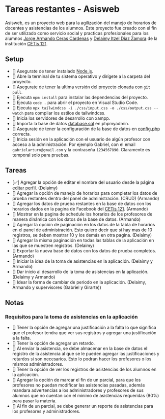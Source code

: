 # Tareas restantes - Asisweb

Asisweb, es un proyecto web para la agilización del manejo de horarios de docentes y asistencias de los alumnos. Este proyecto fue creado con el fin de ser utilizado como servicio social y practicas profesionales para los alumnos [Jorge Armando Ceras Cárdenas](https://github.com/armandodev) y [Delaimy Itzel Diaz Zamora](https://github.com/Delaimy) de la institución [CETis 121](https://www.cetis121.edu.mx/).

## Setup

- [] Asegurate de tener instalado [Node.js](https://nodejs.org/es/).
- [] Abre la terminal de tu sistema operativo y dirígete a la carpeta del proyecto.
- [] Asegurate de tener la ultima versión del proyecto clonada con `git pull`.
- [] Ejecuta `npm install` para instalar las dependencias del proyecto.
- [] Ejecuta `code .` para abrir el proyecto en Visual Studio Code.
- [] Ejecuta `npx tailwindcss -i ./css/input.css -o ./css/output.css --watch` para compilar los estilos de tailwindcss.
- [] Inicia los servidores de desarrollo con xampp.
- [] Importa la base de datos [database.sql](./api/db/database.sql) en phpmyadmin.
- [] Asegurate de tener la configuración de la base de datos en [config.php](./api/db/utils.php) correcta.
- [] Inicia sesión en la aplicación con el usuario de algún profesor con acceso a la administración. Por ejemplo Gabriel, con el email `gabrielarturo@gmail.com` y la contraseña `1234567890`. Claramente es temporal solo para pruebas.

## Tareas

- [✅] Agregar la opción de editar el nombre del usuario desde la página [editar perfil](./edit-profile.php). (Delaimy)
- [] Agregar la opción de manejo de horarios para completar los datos de prueba restantes dentro del panel de administración. (CRUD) (Armando)
- [] Agregar los datos de prueba restantes en la base de datos con los horarios dados en la pagina de Facebook del [CETis 121](https://www.facebook.com/media/set/?set=a.671046351718037&type=3). (Armando)
- [] Mostrar en la pagina de schedule los horarios de los profesores de manera dinámica con los datos de la base de datos. (Armando)
- [] Agregar la opción de paginación en los datos de la tabla de horarios en el panel de administración. Esto quiere decir que si hay mas de 10 registros, se deben mostrar 10 y los demás en otra pagina. (Delaimy)
- [] Agregar la misma paginación en todas las tablas de la aplicación en las que se muestren registros. (Delaimy)
- [] Exportar la nueva base de datos con los datos de prueba completos. (Armando)
- [] Iniciar la idea de la toma de asistencias en la aplicación. (Delaimy y Armando)
- [] Dar inicio al desarrollo de la toma de asistencias en la aplicación. (Delaimy y Armando)
- [] Idear la forma de cambiar de periodo en la aplicación. (Delaimy, Armando y supervisores (Gabriel y Girarte))

## Notas

### Requisitos para la toma de asistencias en la aplicación

- [] Tener la opción de agregar una justificación a la falta lo que significa que el profesor tendra que ver sus registros y agregar una justificación a la falta.
- [] Tener la opción de agregar un retardo.
- [] Al enviar la asistencia, se debe almacenar en la base de datos el registro de la asistencia al que se le pueden agregar las justificaciones y retardos si son necesarios. Esto lo podran hacer los profesores o los mismos administradores.
- [] Tener la opción de ver los registros de asistencias de los alumnos en la aplicación.
- [] Agregar la opción de marcar el fin de un parcial, para que los profesores no puedan modificar las asistencias pasadas, además mandara advertencias a los administradores y profesores de sus alumnos que no cuentan con el minimo de asistencias requeridas (80%) para pasar la materia.
- [] Al fin de un parcial, se debe generar un reporte de asistencias para los profesores y administradores.
